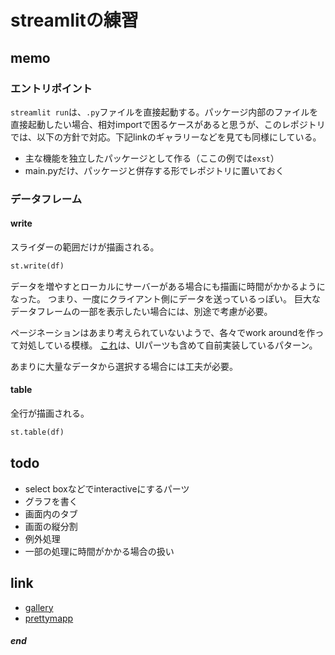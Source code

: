 # streamlitの練習

## memo

### エントリポイント

`streamlit run`は、`.py`ファイルを直接起動する。パッケージ内部のファイルを直接起動したい場合、相対importで困るケースがあると思うが、このレポジトリでは、以下の方針で対応。下記linkのギャラリーなどを見ても同様にしている。

- 主な機能を独立したパッケージとして作る（ここの例では`exst`）
- main.pyだけ、パッケージと併存する形でレポジトリに置いておく

### データフレーム

#### write

スライダーの範囲だけが描画される。

```python
st.write(df)
```

データを増やすとローカルにサーバーがある場合にも描画に時間がかかるようになった。
つまり、一度にクライアント側にデータを送っているっぽい。
巨大なデータフレームの一部を表示したい場合には、別途で考慮が必要。

ページネーションはあまり考えられていないようで、各々でwork aroundを作って対処している模様。
[これ][pagination]は、UIパーツも含めて自前実装しているパターン。

あまりに大量なデータから選択する場合には工夫が必要。

#### table

全行が描画される。

```python
st.table(df)
```

## todo

- select boxなどでinteractiveにするパーツ
- グラフを書く
- 画面内のタブ
- 画面の縦分割
- 例外処理
- 一部の処理に時間がかかる場合の扱い

## link

- [gallery][gallery]
- [prettymapp][prettymapp]

##### end

<!-- link -->
[gallery]: https://streamlit.io/gallery?category=geography-society
[prettymapp]: https://github.com/chrieke/prettymapp
[pagination]: https://medium.com/streamlit/paginating-dataframes-with-streamlit-2da29b080920

